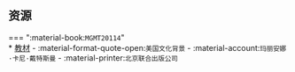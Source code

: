 ## 资源  
=== ":material-book:`MGMT20114`"  
    * [教材](http://api.cqu-openlib.cn/file?key=idaQV2ae23wj) - :material-format-quote-open:`美国文化背景` - :material-account:`玛丽安娜·卡尼·戴特斯曼` - :material-printer:`北京联合出版公司`  